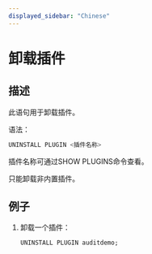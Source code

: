 ```yaml
---
displayed_sidebar: "Chinese"
---
```


# 卸载插件

## 描述

此语句用于卸载插件。

语法：

```SQL
UNINSTALL PLUGIN <插件名称>
```

插件名称可通过SHOW PLUGINS命令查看。

只能卸载非内置插件。

## 例子

1. 卸载一个插件：

    ```SQL
    UNINSTALL PLUGIN auditdemo;
    ```